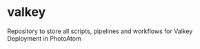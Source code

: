 # valkey
Repository to store all scripts, pipelines and workflows for Valkey Deployment in PhotoAtom
